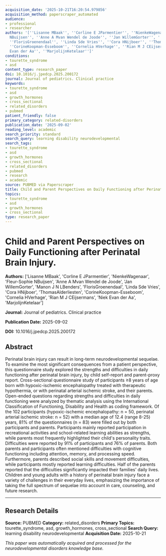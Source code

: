```yaml
---
acquisition_date: '2025-10-21T16:20:54.979856'
acquisition_method: paperscraper_automated
audience:
- professional
- researcher
authors: '[''Lisanne MBaak'', ''Corline E JParmentier'', ''NienkeWagenaar'', ''Fleur-Sophie
  NBuijsen'', ''Anne A Mvan Wendel de Joode'', ''Jan WillemGorter'', ''Manon J N LBenders'',
  ''FlorisGroenendaal'', ''Linda Sde Vries'', ''Cora HNijboer'', ''ThomasAlderliesten'',
  ''CorineKoopman-Esseboom'', ''Cornelia HVerhage'', ''Rian M J CEijsermans'', ''Niek
  Evan der Aa'', ''MarjolijnKetelaar'']'
conditions:
- tourette_syndrome
- asd
content_type: research_paper
doi: 10.1016/j.jpedcp.2025.200172
journal: Journal of pediatrics. Clinical practice
keywords:
- tourette_syndrome
- asd
- growth_hormones
- cross_sectional
- related_disorders
- pubmed
patient_friendly: false
primary_category: related-disorders
publication_date: '2025-09-02'
reading_level: academic
search_priority: standard
search_query: learning disability neurodevelopmental
search_tags:
- tourette_syndrome
- asd
- growth_hormones
- cross_sectional
- related_disorders
- pubmed
- research
- academic
source: PUBMED via Paperscraper
title: Child and Parent Perspectives on Daily Functioning after Perinatal Brain Injury.
topics:
- tourette_syndrome
- asd
- growth_hormones
- cross_sectional
type: research_paper
---
```


# Child and Parent Perspectives on Daily Functioning after Perinatal Brain Injury.

**Authors:** ['Lisanne MBaak', 'Corline E JParmentier', 'NienkeWagenaar', 'Fleur-Sophie NBuijsen', 'Anne A Mvan Wendel de Joode', 'Jan WillemGorter', 'Manon J N LBenders', 'FlorisGroenendaal', 'Linda Sde Vries', 'Cora HNijboer', 'ThomasAlderliesten', 'CorineKoopman-Esseboom', 'Cornelia HVerhage', 'Rian M J CEijsermans', 'Niek Evan der Aa', 'MarjolijnKetelaar']

**Journal:** Journal of pediatrics. Clinical practice

**Publication Date:** 2025-09-02

**DOI:** 10.1016/j.jpedcp.2025.200172

## Abstract

Perinatal brain injury can result in long-term neurodevelopmental sequelae. To examine the most significant consequences from a patient perspective, this questionnaire study explored the strengths and difficulties in daily functioning after perinatal brain injury, by child self-report and parent-proxy report. Cross-sectional questionnaire study of participants ≥8 years of age born with hypoxic-ischemic encephalopathy treated with therapeutic hypothermia, or with perinatal arterial ischemic stroke, and their parents. Open-ended questions regarding strengths and difficulties in daily functioning were analyzed by thematic analysis using the International Classification of Functioning, Disability and Health as coding framework. Of the 102 participants (hypoxic-ischemic encephalopathy: n = 50, perinatal arterial ischemic stroke: n = 52) with a median age of 12.4 (range 8-25) years, 81% of the questionnaires (n = 83) were filled out by both participants and parents. Participants mainly reported participation in recreational activities and school-related learning abilities as strengths, while parents most frequently highlighted their child's personality traits. Difficulties were reported by 91% of participants and 76% of parents. Both parents and participants often mentioned difficulties with cognitive functioning including attention, memory, and processing speed. Furthermore, parents described social skills and movement difficulties, while participants mostly reported learning difficulties. Half of the parents reported that the difficulties significantly impacted their families' daily lives. Children and young adults with a history of perinatal brain injury face a variety of challenges in their everyday lives, emphasizing the importance of taking the full spectrum of sequelae into account in care, counseling, and future research.

---

## Research Details

**Source:** PUBMED
**Category:** related_disorders
**Primary Topics:** tourette_syndrome, asd, growth_hormones, cross_sectional
**Search Query:** learning disability neurodevelopmental
**Acquisition Date:** 2025-10-21

*This paper was automatically acquired and processed for the neurodevelopmental disorders knowledge base.*
